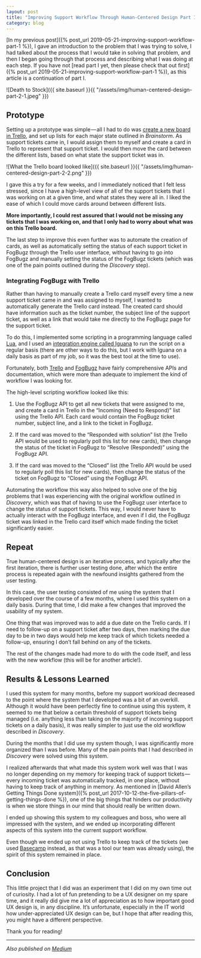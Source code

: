 ```yaml
---
layout: post
title: "Improving Support Workflow Through Human-Centered Design Part II"
category: blog
---
```


[In my previous post]({% post_url 2019-05-21-improving-support-workflow-part-1 %}), I gave an introduction to the problem that I was trying to solve, I had talked about the process that I would take in solving that problem, and then I began going through that process and describing what I was doing at each step. If you have not [read part I yet, then please check that out first]({% post_url 2019-05-21-improving-support-workflow-part-1 %}), as this article is a continuation of part I.

![Death to Stock]({{ site.baseurl }}{{ "/assets/img/human-centered-design-part-2-1.jpeg" }})

## Prototype

Setting up a prototype was simple — all I had to do was [create a new board in Trello](https://trello.com/guide/create-a-board), and set up lists for each major state outlined in *Brainstorm*. As support tickets came in, I would assign them to myself and create a card in Trello to represent that support ticket. I would then move the card between the different lists, based on what state the support ticket was in.

![What the Trello board looked like]({{ site.baseurl }}{{ "/assets/img/human-centered-design-part-2-2.png" }})

I gave this a try for a few weeks, and I immediately noticed that I felt less stressed, since I have a high-level view of all of the support tickets that I was working on at a given time, and what states they were all in. I liked the ease of which I could move cards around between different lists.

**More importantly, I could rest assured that I would not be missing any tickets that I was working on, and that I only had to worry about what was on this Trello board.**

The last step to improve this even further was to automate the creation of cards, as well as automatically setting the status of each support ticket in FogBugz through the Trello user interface, without having to go into FogBugz and manually setting the status of the FogBugz tickets (which was one of the pain points outlined during the *Discovery* step).

### Integrating FogBugz with Trello

Rather than having to manually create a Trello card myself every time a new support ticket came in and was assigned to myself, I wanted to automatically generate the Trello card instead. The created card should have information such as the ticket number, the subject line of the support ticket, as well as a link that would take me directly to the FogBugz page for the support ticket.

To do this, I implemented some scripting in a programming language called [Lua](https://www.lua.org/), and I used an [integration engine called Iguana](https://www.interfaceware.com/iguana-translator.html) to run the script on a regular basis (there are other ways to do this, but I work with Iguana on a daily basis as part of my job, so it was the best tool at the time to use).

Fortunately, both [Trello](https://developers.trello.com/) and [FogBugz](https://help.manuscript.com/the-fogbugz-api) have fairly comprehensive APIs and documentation, which were more than adequate to implement the kind of workflow I was looking for.

The high-level scripting workflow looked like this:

1. Use the FogBugz API to get all new tickets that were assigned to me, and create a card in Trello in the “Incoming (Need to Respond)” list using the Trello API. Each card would contain the FogBugz ticket number, subject line, and a link to the ticket in FogBugz.

2. If the card was moved to the “Responded with solution” list (the Trello API would be used to regularly poll this list for new cards), then change the status of the ticket in FogBugz to “Resolve (Responded)” using the FogBugz API.

3. If the card was moved to the “Closed” list (the Trello API would be used to regularly poll this list for new cards), then change the status of the ticket on FogBugz to “Closed” using the FogBugz API.

Automating the workflow this way also helped to solve one of the big problems that I was experiencing with the original workflow outlined in *Discovery*, which was that of having to use the FogBugz user interface to change the status of support tickets. This way, I would never have to actually interact with the FogBugz interface, and even if I did, the FogBugz ticket was linked in the Trello card itself which made finding the ticket significantly easier.

## Repeat

True human-centered design is an iterative process, and typically after the first iteration, there is further user testing done, after which the entire process is repeated again with the newfound insights gathered from the user testing.

In this case, the user testing consisted of me using the system that I developed over the course of a few months, where I used this system on a daily basis. During that time, I did make a few changes that improved the usability of my system.

One thing that was improved was to add a due date on the Trello cards. If I need to follow-up on a support ticket after two days, then marking the due day to be in two days would help me keep track of which tickets needed a follow-up, ensuring I don’t fall behind on any of the tickets.

The rest of the changes made had more to do with the code itself, and less with the new workflow (this will be for another article!).

## Results & Lessons Learned

I used this system for many months, before my support workload decreased to the point where the system that I developed was a bit of an overkill. Although it would have been perfectly fine to continue using this system, it seemed to me that below a certain threshold of support tickets being managed (i.e. anything less than taking on the majority of incoming support tickets on a daily basis), it was really simpler to just use the old workflow described in *Discovery*.

During the months that I did use my system though, I was significantly more organized than I was before. Many of the pain points that I had described in *Discovery* were solved using this system.

I realized afterwards that what made this system work well was that I was no longer depending on my memory for keeping track of support tickets — every incoming ticket was automatically tracked, in one place, without having to keep track of anything in memory. As mentioned in [David Allen’s Getting Things Done system]({% post_url 2017-10-12-the-five-pillars-of-getting-things-done %}), one of the big things that hinders our productivity is when we store things in our mind that should really be written down.

I ended up showing this system to my colleagues and boss, who were all impressed with the system, and we ended up incorporating different aspects of this system into the current support workflow.

Even though we ended up not using Trello to keep track of the tickets (we used [Basecamp](https://basecamp.com/) instead, as that was a tool our team was already using), the spirit of this system remained in place.

## Conclusion

This little project that I did was an experiment that I did on my own time out of curiosity. I had a lot of fun pretending to be a UX designer on my spare time, and it really did give me a lot of appreciation as to how important good UX design is, in any discipline. It’s unfortunate, especially in the IT world how under-appreciated UX design can be, but I hope that after reading this, you might have a different perspective.

Thank you for reading!

---

*Also published on [Medium](https://blog.prototypr.io/improving-support-workflow-through-human-centered-design-part-ii-bf693f54f70)*

